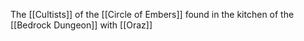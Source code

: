 The [[Cultists]] of the [[Circle of Embers]] found in the kitchen of the [[Bedrock Dungeon]] with [[Oraz]]